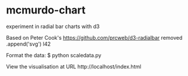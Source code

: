 # mcmurdo-chart
experiment in radial bar charts with d3

Based on Peter Cook's
 https://github.com/prcweb/d3-radialbar
 removed .append('svg') l42

Format the data:
$ python scaledata.py

View the visualisation at URL
http://localhost/index.html
